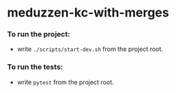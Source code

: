 # meduzzen-kc-with-merges

### To run the project:
- write `./scripts/start-dev.sh` from the project root.

### To run the tests:
- write `pytest` from the project root.
